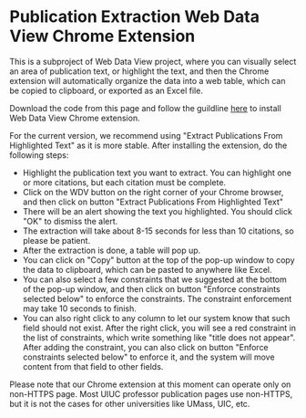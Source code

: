 # Publication Extraction Web Data View Chrome Extension
This is a subproject of Web Data View project, where you can visually select an area of publication text, or highlight the text, and then the Chrome extension will automatically organize the data into a web table, which can be copied to clipboard, or exported as an Excel file.

Download the code from this page and follow the guildline [here](https://wiki.illinois.edu/wiki/download/attachments/586662115/WebDataViewInstallationGuide.pdf?version=2&modificationDate=1465568899000&api=v2) to install Web Data View Chrome extension.

For the current version, we recommend using "Extract Publications From Highlighted Text" as it is more stable. After installing the extension, do the following steps:
* Highlight the publication text you want to extract. You can highlight one or more citations, but each citation must be complete. 
* Click on the WDV button on the right corner of your Chrome browser, and then click on button "Extract Publications From Highlighted Text"
* There will be an alert showing the text you highlighted. You should click "OK" to dismiss the alert.
* The extraction will take about 8-15 seconds for less than 10 citations, so please be patient.
* After the extraction is done, a table will pop up.
* You can click on "Copy" button at the top of the pop-up window to copy the data to clipboard, which can be pasted to anywhere like Excel.
* You can also select a few constraints that we suggested at the bottom of the pop-up window, and then click on button "Enforce constraints selected below" to enforce the constraints. The constraint enforcement may take 10 seconds to finish.
* You can also right click to any column to let our system know that such field should not exist. After the right click, you will see a red constraint in the list of constraints, which write something like "title does not appear". After adding the constraint, you can also click on button "Enforce constraints selected below" to enforce it, and the system will move content from that field to other fields.

Please note that our Chrome extension at this moment can operate only on non-HTTPS page. Most UIUC professor publication pages use non-HTTPS, but it is not the cases for other universities like UMass, UIC, etc. 
